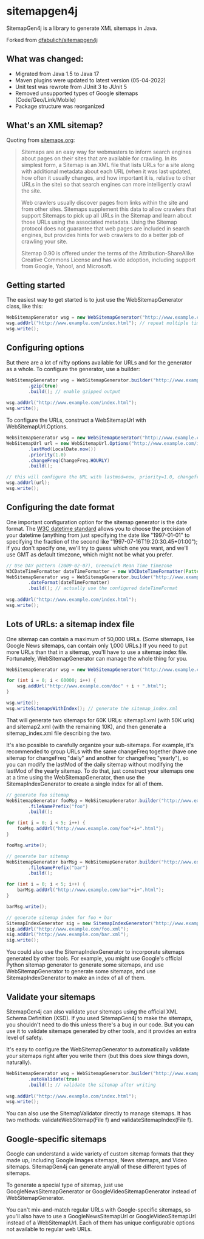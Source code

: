 sitemapgen4j
============

SitemapGen4j is a library to generate XML sitemaps in Java.

Forked from [dfabulich/sitemapgen4j](https://github.com/dfabulich/sitemapgen4j)

## What was changed:

- Migrated from Java 1.5 to Java 17
- Maven plugins were updated to latest version (05-04-2022)
- Unit test was rewrote from JUnit 3 to JUnit 5
- Removed unsupported types of Google sitemaps (Code/Geo/Link/Mobile)
- Package structure was reorganized

## What's an XML sitemap?

Quoting from [sitemaps.org](http://sitemaps.org/index.php):

> Sitemaps are an easy way for webmasters to inform search engines about pages on their sites that are available for crawling. In its simplest form, a Sitemap is an XML file that lists URLs for a site along with additional metadata about each URL (when it was last updated, how often it usually changes, and how important it is, relative to other URLs in the site) so that search engines can more intelligently crawl the site.
>
> Web crawlers usually discover pages from links within the site and from other sites. Sitemaps supplement this data to allow crawlers that support Sitemaps to pick up all URLs in the Sitemap and learn about those URLs using the associated metadata. Using the Sitemap protocol does not guarantee that web pages are included in search engines, but provides hints for web crawlers to do a better job of crawling your site.
>
> Sitemap 0.90 is offered under the terms of the Attribution-ShareAlike Creative Commons License and has wide adoption, including support from Google, Yahoo!, and Microsoft.

## Getting started

The easiest way to get started is to just use the WebSitemapGenerator class, like this:

```java
WebSitemapGenerator wsg = new WebSitemapGenerator("http://www.example.com", myDir);
wsg.addUrl("http://www.example.com/index.html"); // repeat multiple times
wsg.write();
```

## Configuring options

But there are a lot of nifty options available for URLs and for the generator as a whole.  To configure the generator, use a builder:

```java
WebSitemapGenerator wsg = WebSitemapGenerator.builder("http://www.example.com", myDir)
        .gzip(true)
        .build(); // enable gzipped output
        
wsg.addUrl("http://www.example.com/index.html");
wsg.write();
```

To configure the URLs, construct a WebSitemapUrl with WebSitemapUrl.Options.

```java
WebSitemapGenerator wsg = new WebSitemapGenerator("http://www.example.com", myDir);
WebSitemapUrl url = new WebSitemapUrl.Options("http://www.example.com/index.html")
        .lastMod(LocalDate.now())
        .priority(1.0)
        .changeFreq(ChangeFreq.HOURLY)
        .build();

// this will configure the URL with lastmod=now, priority=1.0, changefreq=hourly 
wsg.addUrl(url);
wsg.write();
```

## Configuring the date format

One important configuration option for the sitemap generator is the date format. The [W3C datetime standard](http://www.w3.org/TR/NOTE-datetime) allows you to choose the precision of your datetime (anything from just specifying the date like "1997-01-01" to specifying the fraction of the second like "1997-07-16T19:20:30.45+01:00"); if you don't specify one, we'll try to guess which one you want, and we'll use GMT as default timezone, which might not be what you prefer.

```java
// Use DAY pattern (2009-02-07), Greenwich Mean Time timezone
W3CDateTimeFormatter dateTimeFormatter = new W3CDateTimeFormatter(Pattern.DAY); 
WebSitemapGenerator wsg = WebSitemapGenerator.builder("http://www.example.com", myDir)
        .dateFormat(dateTimeFormatter)
        .build(); // actually use the configured dateTimeFormat
        
wsg.addUrl("http://www.example.com/index.html");
wsg.write();
```

## Lots of URLs: a sitemap index file

One sitemap can contain a maximum of 50,000 URLs.  (Some sitemaps, like Google News sitemaps, can contain only 1,000 URLs.) If you need to put more URLs than that in a sitemap, you'll have to use a sitemap index file.  Fortunately,  WebSitemapGenerator can manage the whole thing for you. 

```java
WebSitemapGenerator wsg = new WebSitemapGenerator("http://www.example.com", myDir);

for (int i = 0; i < 60000; i++) {
    wsg.addUrl("http://www.example.com/doc" + i + ".html");
}

wsg.write();
wsg.writeSitemapsWithIndex(); // generate the sitemap_index.xml

```

That will generate two sitemaps for 60K URLs: sitemap1.xml (with 50K urls) and sitemap2.xml (with the remaining 10K), and then generate a sitemap_index.xml file describing the two.

It's also possible to carefully organize your sub-sitemaps.  For example, it's recommended to group URLs with the same changeFreq together (have one sitemap for changeFreq "daily" and another for changeFreq "yearly"), so you can modify the lastMod of the daily sitemap without modifying the lastMod of the yearly sitemap.  To do that, just construct your sitemaps one at a time using  the WebSitemapGenerator, then use the SitemapIndexGenerator to create a single index for all of them. 

```java
// generate foo sitemap
WebSitemapGenerator fooMsg = WebSitemapGenerator.builder("http://www.example.com", myDir)
        .fileNamePrefix("foo")
        .build();

for (int i = 0; i < 5; i++) {
    fooMsg.addUrl("http://www.example.com/foo"+i+".html");
}

fooMsg.write();

// generate bar sitemap
WebSitemapGenerator barMsg = WebSitemapGenerator.builder("http://www.example.com", myDir)
        .fileNamePrefix("bar")
        .build();

for (int i = 0; i < 5; i++) {
    barMsg.addUrl("http://www.example.com/bar"+i+".html");
}

barMsg.write();

// generate sitemap index for foo + bar 
SitemapIndexGenerator sig = new SitemapIndexGenerator("http://www.example.com", myFile);
sig.addUrl("http://www.example.com/foo.xml");
sig.addUrl("http://www.example.com/bar.xml");
sig.write();
```

You could also use the SitemapIndexGenerator to incorporate sitemaps generated by other tools.  For example, you might use Google's official Python sitemap generator to generate some sitemaps, and use WebSitemapGenerator to generate some sitemaps, and use SitemapIndexGenerator to make an index of all of them. 

## Validate your sitemaps

SitemapGen4j can also validate your sitemaps using the official XML Schema Definition (XSD).  If you used SitemapGen4j to make the sitemaps, you shouldn't need to do this unless there's a bug in our code.  But you can use it to validate sitemaps generated by other tools, and it provides an extra level of safety.

It's easy to configure the WebSitemapGenerator to automatically validate your sitemaps right after you write them (but this does slow things down, naturally). 

```java
WebSitemapGenerator wsg = WebSitemapGenerator.builder("http://www.example.com", myDir)
        .autoValidate(true)
        .build(); // validate the sitemap after writing
        
wsg.addUrl("http://www.example.com/index.html");
wsg.write();
```

You can also use the SitemapValidator directly to manage sitemaps.  It has two methods: validateWebSitemap(File f) and validateSitemapIndex(File f).

## Google-specific sitemaps

Google can understand a wide variety of custom sitemap formats that they made up, including Google Images sitemaps, News sitemaps, and Video sitemaps.  SitemapGen4j can generate any/all of these different types of sitemaps.

To generate a special type of sitemap, just use GoogleNewsSitemapGenerator or GoogleVideoSitemapGenerator instead of WebSitemapGenerator.

You can't mix-and-match regular URLs with Google-specific sitemaps, so you'll also have to use a GoogleNewsSitemapUrl or GoogleVideoSitemapUrl instead of a WebSitemapUrl.  Each of them has unique configurable options not available to regular web URLs.  
